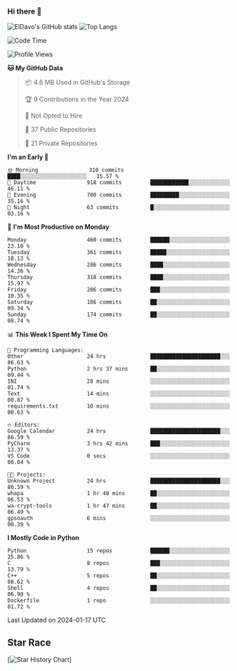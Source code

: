### Hi there 👋
![ElDavo's GitHub stats](https://github-readme-stats.vercel.app/api?username=ElDavoo&show_icons=true&theme=chartreuse-dark)
![Top Langs](https://github-readme-stats.vercel.app/api/top-langs/?username=ElDavoo&theme=chartreuse-dark&layout=compact)

<!--START_SECTION:waka-->
![Code Time](http://img.shields.io/badge/Code%20Time-792%20hrs%2020%20mins-blue)

![Profile Views](http://img.shields.io/badge/Profile%20Views-0-blue)

**🐱 My GitHub Data** 

> 📦 4.6 MB Used in GitHub's Storage 
 > 
> 🏆 9 Contributions in the Year 2024
 > 
> 🚫 Not Opted to Hire
 > 
> 📜 37 Public Repositories 
 > 
> 🔑 21 Private Repositories 
 > 
**I'm an Early 🐤** 

```text
🌞 Morning                310 commits         ████░░░░░░░░░░░░░░░░░░░░░   15.57 % 
🌆 Daytime                918 commits         ████████████░░░░░░░░░░░░░   46.11 % 
🌃 Evening                700 commits         █████████░░░░░░░░░░░░░░░░   35.16 % 
🌙 Night                  63 commits          █░░░░░░░░░░░░░░░░░░░░░░░░   03.16 % 
```
📅 **I'm Most Productive on Monday** 

```text
Monday                   460 commits         ██████░░░░░░░░░░░░░░░░░░░   23.10 % 
Tuesday                  361 commits         █████░░░░░░░░░░░░░░░░░░░░   18.13 % 
Wednesday                286 commits         ████░░░░░░░░░░░░░░░░░░░░░   14.36 % 
Thursday                 318 commits         ████░░░░░░░░░░░░░░░░░░░░░   15.97 % 
Friday                   206 commits         ███░░░░░░░░░░░░░░░░░░░░░░   10.35 % 
Saturday                 186 commits         ██░░░░░░░░░░░░░░░░░░░░░░░   09.34 % 
Sunday                   174 commits         ██░░░░░░░░░░░░░░░░░░░░░░░   08.74 % 
```


📊 **This Week I Spent My Time On** 

```text
💬 Programming Languages: 
Other                    24 hrs              ██████████████████████░░░   86.63 % 
Python                   2 hrs 37 mins       ██░░░░░░░░░░░░░░░░░░░░░░░   09.44 % 
INI                      28 mins             ░░░░░░░░░░░░░░░░░░░░░░░░░   01.74 % 
Text                     14 mins             ░░░░░░░░░░░░░░░░░░░░░░░░░   00.87 % 
requirements.txt         10 mins             ░░░░░░░░░░░░░░░░░░░░░░░░░   00.63 % 

🔥 Editors: 
Google Calendar          24 hrs              ██████████████████████░░░   86.59 % 
PyCharm                  3 hrs 42 mins       ███░░░░░░░░░░░░░░░░░░░░░░   13.37 % 
VS Code                  0 secs              ░░░░░░░░░░░░░░░░░░░░░░░░░   00.04 % 

🐱‍💻 Projects: 
Unknown Project          24 hrs              ██████████████████████░░░   86.59 % 
whapa                    1 hr 48 mins        ██░░░░░░░░░░░░░░░░░░░░░░░   06.53 % 
wa-crypt-tools           1 hr 47 mins        ██░░░░░░░░░░░░░░░░░░░░░░░   06.49 % 
gpsoauth                 6 mins              ░░░░░░░░░░░░░░░░░░░░░░░░░   00.39 % 
```

**I Mostly Code in Python** 

```text
Python                   15 repos            ██████░░░░░░░░░░░░░░░░░░░   25.86 % 
C                        8 repos             ███░░░░░░░░░░░░░░░░░░░░░░   13.79 % 
C++                      5 repos             ██░░░░░░░░░░░░░░░░░░░░░░░   08.62 % 
Shell                    4 repos             ██░░░░░░░░░░░░░░░░░░░░░░░   06.90 % 
Dockerfile               1 repo              ░░░░░░░░░░░░░░░░░░░░░░░░░   01.72 % 
```




 Last Updated on 2024-01-17 UTC
<!--END_SECTION:waka-->

## Star Race

[![Star History Chart](https://api.star-history.com/svg?repos=ElDavoo/WhatsApp-Crypt14-Crypt15-Decrypter,ElDavoo/TuringOS,EliteAndroidApps/WhatsApp-Crypt12-Decrypter,KnugiHK/Whatsapp-Chat-Exporter&type=Date)]
